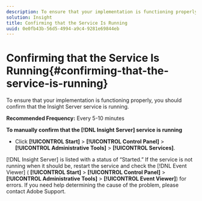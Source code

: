 ```yaml
---
description: To ensure that your implementation is functioning properly, you should confirm that the Insight Server service is running.
solution: Insight
title: Confirming that the Service Is Running
uuid: 0e0fb43b-56d5-4994-a9c4-9281e69844eb
---
```


# Confirming that the Service Is Running{#confirming-that-the-service-is-running}

To ensure that your implementation is functioning properly, you should confirm that the Insight Server service is running.

 **Recommended Frequency:** Every 5-10 minutes

**To manually confirm that the [!DNL Insight Server] service is running**

* Click **[!UICONTROL Start]** > **[!UICONTROL Control Panel]** > **[!UICONTROL Administrative Tools]** > **[!UICONTROL Services]**.

[!DNL Insight Server] is listed with a status of “Started.” If the service is not running when it should be, restart the service and check the [!DNL Event Viewer] ( **[!UICONTROL Start]** > **[!UICONTROL Control Panel]** > **[!UICONTROL Administrative Tools]** > **[!UICONTROL Event Viewer]**) for errors. If you need help determining the cause of the problem, please contact Adobe Support. 
